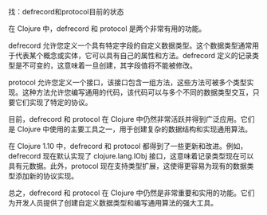 找：defrecord和protocol目前的状态

在 Clojure 中，defrecord 和 protocol 是两个非常有用的功能。

defrecord 允许您定义一个具有特定字段的自定义数据类型。这个数据类型通常用于代表某个概念或实体，它可以具有自己的属性和方法。defrecord 定义的记录类型是不可变的，这意味着一旦创建，其字段值将不能被修改。

protocol 允许您定义一个接口，该接口包含一组方法，这些方法可被多个类型实现。这种方法允许您编写通用的代码，该代码可以与多个不同的数据类型交互，只要它们实现了特定的协议。

目前，defrecord 和 protocol 在 Clojure 中仍然非常活跃并得到广泛应用。它们是 Clojure 中使用的主要工具之一，用于创建复杂的数据结构和实现通用算法。

在 Clojure 1.10 中，defrecord 和 protocol 都得到了一些更新和改进。例如，defrecord 现在默认实现了 clojure.lang.IObj 接口，这意味着记录类型现在可以具有元数据。此外，protocol 现在支持类型扩展，这使得更容易为现有的数据类型添加新的协议实现。

总之，defrecord 和 protocol 在 Clojure 中仍然是非常重要和实用的功能。它们为开发人员提供了创建自定义数据类型和编写通用算法的强大工具。
